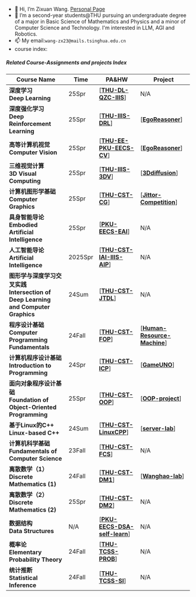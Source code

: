 - 👋 Hi, I’m Zixuan Wang. [Personal Page](https://wannabeyourfriend.github.io)
- 🌱 I’m a second-year students@THU pursuing an undergraduate degree of a major in Basic Science of Mathematics and Physics and a minor of Computer Science and Technology. I'm interested in LLM, AGI and Robotics.
- 📫 My email:`wang-zx23@mails.tsinghua.edu.cn`
- course index:
##### Related Course-Assignments and projects Index
| Course Name                                                           | Time        | PA&HW | Project
| ------------------------------------------------------------          | ----------- | ------------------------------------------------------------                                          | ------------- |
| **深度学习<br />Deep Learning**                                       | 25Spr  | [**[THU-DL-QZC-IIIS](https://github.com/wannabeyourfriend/THU-DL-IIIS-2025spring)**]      | N/A | 
| **深度强化学习<br />Deep Reinforcement Learning**                     | 25Spr | [**[THU-IIIS-DRL](https://github.com/wannabeyourfriend/THU-IIIS-DRL-2025spring.git)**]     | [**[EgoReasoner](https://github.com/wannabeyourfriend/EgoReasoner)**] | 
| **高等计算机视觉<br />Computer Vision**                               | 25Spr | [**[THU-EE-PKU-EECS-CV](https://github.com/wannabeyourfriend/THU-EE-IIIS-CV-2025spring)**] | [**[EgoReasoner](https://github.com/wannabeyourfriend/EgoHOI)**] | 
| **三维视觉计算<br />3D Visual Computing**                             | 25Spr | [**[THU-IIIS-3DV](https://github.com/wannabeyourfriend/THU-IIIS-3DV-2025spring)**]         | [**[3Ddiffusion](https://github.com/wannabeyourfriend/3D-Visual-Computing-Project)**] | 
| **计算机图形学基础<br />Computer Graphics**                           | 25Spr | [**[THU-CST-CG](https://github.com/wannabeyourfriend/THU-CST-CG-2025spring)**]             | [**[Jittor-Competition](https://github.com/wannabeyourfriend/Jitter-5th-human-skeleton-prediction-track)**]  | 
| **具身智能导论<br />Embodied Artificial Intelligence**                | 25Spr | [**[PKU-EECS-EAI](https://github.com/wannabeyourfriend/PKU-EECS-EAI-2025spring)**]          | N/A | 
| **人工智能导论<br />Artificial Intelligence**                               | 2025Spr | [**[THU-CST-IAI-IIIS-AIP](https://github.com/wannabeyourfriend/THU-CST-IAI-2025spring)**]   | N/A | 
| **图形学与深度学习交叉实践<br />Intersection of Deep Learning and Computer Graphics** | 24Sum | [**[THU-CST-JTDL](https://github.com/wannabeyourfriend/THU-CST-JTDL-2024summer)**]         | N/A 
| **程序设计基础<br />Computer Programming Fundamentals**      | 24Fall   | [**[THU-CST-FOP](https://github.com/wannabeyourfriend/THU-CST-FOP-2024fall)**] | [**[Human-Resource-Machine](https://github.com/wannabeyourfriend/Human-Resource-Machine)**] |
| **计算机程序设计基础<br />Introduction to Programming**      | 24Spr | [**[THU-CST-ICP](https://github.com/wannabeyourfriend/THU-CST-ICP-2024spring)**] | [**[GameUNO](https://github.com/wannabeyourfriend/UNO-card-game-EasyX)**] |
| **面向对象程序设计基础<br />Foundation of Object-Oriented Programming** | 25Spr | [**[THU-CST-OOP](https://github.com/wannabeyourfriend/THU-CST-OOP-2025spring)**] | [**[OOP-project](https://github.com/wannabeyourfriend/OOP-project)**] |
| **基于Linux的C++<br />Linux-based C++**            | 24Sum | [**[THU-CST-LinuxCPP](https://github.com/wannabeyourfriend/THU-CST-LinuxCPP-2024summer)**] | [**[server-lab](https://github.com/wannabeyourfriend/linux-cpp-server-lab)**] |
| **计算机科学基础<br />Fundamentals of Computer Science**   | 23Fall   |[**[THU-CST-FCS](https://github.com/wannabeyourfriend/THU-CST-FCS-2023fall)**] | N/A |
| **离散数学（1）<br />Discrete Mathematics (1)**                | 24Fall   | [**[THU-CST-DM1](https://github.com/wannabeyourfriend/THU-CST-DM1-2024fall)**] | [**[Wanghao-lab](https://github.com/wannabeyourfriend/Wanghao-algorithm-Lab)**] |
| **离散数学（2）<br />Discrete Mathematics (2)**                | 25Spr | [**[THU-CST-DM2](https://github.com/wannabeyourfriend/THU-CST-DM2-2025spring)**] | N/A |
| **数据结构<br />Data Structures** | N/A | [**[PKU-EECS-DSA-self-learn](https://github.com/wannabeyourfriend/PKU-EECS-DSA-2025winter-self-learn)**] | N/A |
| **概率论<br />Elementary Probability Theory** | 24Fall | [**[THU-TCSS-PROB](https://github.com/wannabeyourfriend/THU-TCSS-Prob-2024fall)**]| N/A |
| **统计推断<br />Statistical Inference**                    | 24Fall | [**[THU-TCSS-SI](https://github.com/wannabeyourfriend/THU-TCSS-SI-2024fall)**] | N/A |




<!---
wannabeyourfriend/wannabeyourfriend is a ✨ special ✨ repository because its `README.md` (this file) appears on your GitHub profile.
You can click the Preview link to take a look at your changes.
--->
